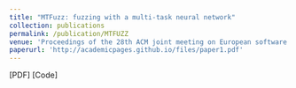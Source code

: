 ```yaml
---
title: "MTFuzz: fuzzing with a multi-task neural network"
collection: publications
permalink: /publication/MTFUZZ
venue: 'Proceedings of the 28th ACM joint meeting on European software engineering conference and symposium on the foundations of software engineering (ESEC/FSE 2020)'
paperurl: 'http://academicpages.github.io/files/paper1.pdf'
---
```

[PDF] [Code]

